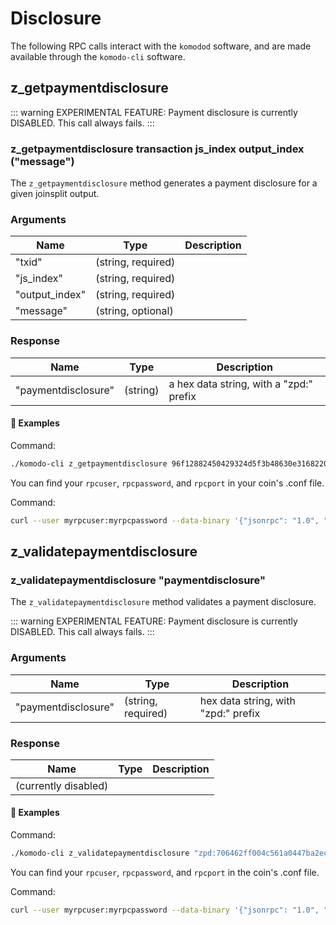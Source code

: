 # Disclosure

The following RPC calls interact with the `komodod` software, and are made available through the `komodo-cli` software.

## z_getpaymentdisclosure

::: warning
EXPERIMENTAL FEATURE: Payment disclosure is currently DISABLED. This call always fails.
:::

### z_getpaymentdisclosure transaction js_index output_index ("message")

The `z_getpaymentdisclosure` method generates a payment disclosure for a given joinsplit output.

### Arguments

| Name           | Type               | Description                       |
| -------------- | ------------------ | --------------------------------- |
| "txid"         | (string, required) | <!--need to fill in this table--> |
| "js_index"     | (string, required) |                                   |
| "output_index" | (string, required) |                                   |
| "message"      | (string, optional) |                                   |

### Response

| Name                | Type     | Description                             |
| ------------------- | -------- | --------------------------------------- |
| "paymentdisclosure" | (string) | a hex data string, with a "zpd:" prefix |

#### :pushpin: Examples

Command:

```bash
./komodo-cli z_getpaymentdisclosure 96f12882450429324d5f3b48630e3168220e49ab7b0f066e5c2935a6b88bb0f2 0 0 "refund"
```

<collapse-text hidden title="Response">

```bash
(currently disabled)
```

</collapse-text>

You can find your `rpcuser`, `rpcpassword`, and `rpcport` in your coin's .conf file.

Command:

```bash
curl --user myrpcuser:myrpcpassword --data-binary '{"jsonrpc": "1.0", "id":"curltest", "method": "z_getpaymentdisclosure", "params": ["96f12882450429324d5f3b48630e3168220e49ab7b0f066e5c2935a6b88bb0f2", 0, 0, "refund"] }' -H 'content-type: text/plain;' http://127.0.0.1:myrpcport/
```

<collapse-text hidden title="Response">

```bash
(currently disabled)
```

</collapse-text>

## z_validatepaymentdisclosure

### z_validatepaymentdisclosure "paymentdisclosure"

The `z_validatepaymentdisclosure` method validates a payment disclosure.

::: warning
EXPERIMENTAL FEATURE: Payment disclosure is currently DISABLED. This call always fails.
:::

### Arguments

| Name                | Type               | Description                         |
| ------------------- | ------------------ | ----------------------------------- |
| "paymentdisclosure" | (string, required) | hex data string, with "zpd:" prefix |

### Response

| Name                 | Type | Description |
| -------------------- | ---- | ----------- |
| (currently disabled) |      |

#### :pushpin: Examples

Command:

```bash
./komodo-cli z_validatepaymentdisclosure "zpd:706462ff004c561a0447ba2ec51184e6c204..."
```

<collapse-text hidden title="Response">

```bash
(currently disabled)
```

</collapse-text>

You can find your `rpcuser`, `rpcpassword`, and `rpcport` in the coin's .conf file.

Command:

```bash
curl --user myrpcuser:myrpcpassword --data-binary '{"jsonrpc": "1.0", "id":"curltest", "method": "z_validatepaymentdisclosure", "params": ["zpd:706462ff004c561a0447ba2ec51184e6c204..."] }' -H 'content-type: text/plain;' http://127.0.0.1:myrpcport/
```

<collapse-text hidden title="Response">

```bash
(currently disabled)
```

</collapse-text>
